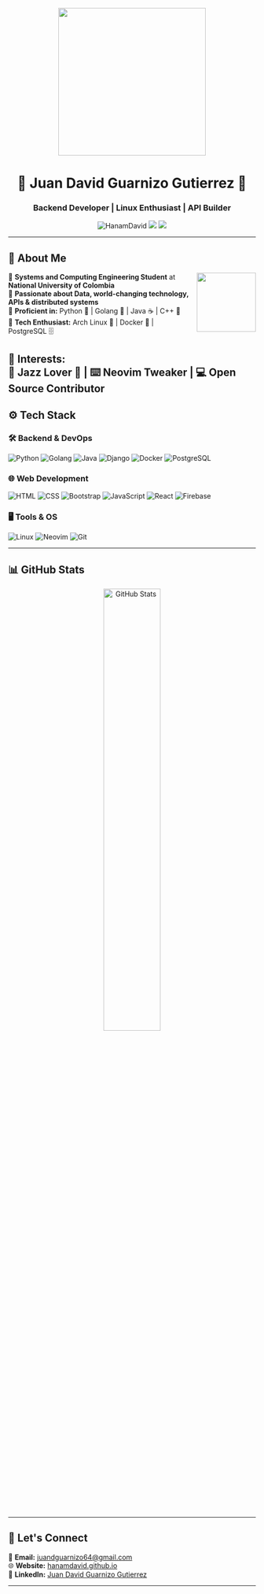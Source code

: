 <p align="center">
  <img src="https://mir-s3-cdn-cf.behance.net/project_modules/disp/67607955080161.597768d22e415.gif" width="300">
</p>

<h1 align="center">🚀 Juan David Guarnizo Gutierrez 🚀</h1>
<h3 align="center">Backend Developer | Linux Enthusiast | API Builder</h3>

<p align="center">
  <img src="https://komarev.com/ghpvc/?username=HanamDavid&label=Profile%20views&color=0e75b6&style=flat" alt="HanamDavid" />
  <img src="https://img.shields.io/badge/Linux-Arch%20Linux-blue?style=flat&logo=arch-linux" />
  <img src="https://img.shields.io/github/followers/HanamDavid?label=Followers&style=social" />
</p>

---


## 🚀 About Me  

<p>
  <img src="https://media.tenor.com/dHk-LfzHrtwAAAAj/linux-computer.gif" width="120" align="right" style="margin-left: 15px;">
</p>

🔹 **Systems and Computing Engineering Student** at **National University of Colombia**  
🔹 **Passionate about Data, world-changing technology, APIs & distributed systems**  
🔹 **Proficient in:** Python 🐍 | Golang 🦫 | Java ☕ | C++ 🚀  
🔹 **Tech Enthusiast:** Arch Linux 🐧 | Docker 🐳 | PostgreSQL 🗄️  

🔸 **Interests:**  
🎵 Jazz Lover 🎸 | ⌨️ Neovim Tweaker | 💻 Open Source Contributor
---

## ⚙️ Tech Stack  

### 🛠 Backend & DevOps  
![Python](https://img.shields.io/badge/Python-3776AB?style=for-the-badge&logo=python&logoColor=white)
![Golang](https://img.shields.io/badge/Go-00ADD8?style=for-the-badge&logo=go&logoColor=white)
![Java](https://img.shields.io/badge/Java-007396?style=for-the-badge&logo=java&logoColor=white)
![Django](https://img.shields.io/badge/Django-092E20?style=for-the-badge&logo=django&logoColor=white)
![Docker](https://img.shields.io/badge/Docker-2496ED?style=for-the-badge&logo=docker&logoColor=white)
![PostgreSQL](https://img.shields.io/badge/PostgreSQL-336791?style=for-the-badge&logo=postgresql&logoColor=white)

### 🌐 Web Development  
![HTML](https://img.shields.io/badge/HTML5-E34F26?style=for-the-badge&logo=html5&logoColor=white)
![CSS](https://img.shields.io/badge/CSS3-1572B6?style=for-the-badge&logo=css3&logoColor=white)
![Bootstrap](https://img.shields.io/badge/Bootstrap-563D7C?style=for-the-badge&logo=bootstrap&logoColor=white)
![JavaScript](https://img.shields.io/badge/JavaScript-F7DF1E?style=for-the-badge&logo=javascript&logoColor=black)
![React](https://img.shields.io/badge/React-61DAFB?style=for-the-badge&logo=react&logoColor=black)
![Firebase](https://img.shields.io/badge/Firebase-FFCA28?style=for-the-badge&logo=firebase&logoColor=black)

### 🖥️ Tools & OS  
![Linux](https://img.shields.io/badge/Linux-Arch_Linux-blue?style=for-the-badge&logo=arch-linux&logoColor=white)
![Neovim](https://img.shields.io/badge/NeoVim-57A143?style=for-the-badge&logo=neovim&logoColor=white)
![Git](https://img.shields.io/badge/Git-F05032?style=for-the-badge&logo=git&logoColor=white)

---

## 📊 GitHub Stats  

<div align="center">
  <img src="https://github-readme-stats.vercel.app/api?username=HanamDavid&show_icons=true&theme=tokyonight&hide_border=true" width="48%" alt="GitHub Stats"/>
</div>

---

## 🎯 Let's Connect  

📧 **Email:** juandguarnizo64@gmail.com  
🌐 **Website:** [hanamdavid.github.io](https://hanamdavid.github.io/)  
💼 **LinkedIn:** [Juan David Guarnizo Gutierrez](https://www.linkedin.com/in/juan-david-guarnizo-gutierrez-1a0333267/)  

---
